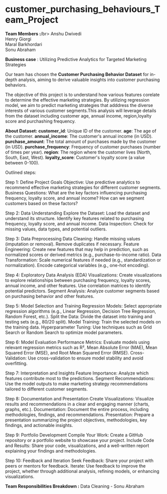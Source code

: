 # customer_purchasing_behaviours_Team_Project

**Team Members :**/br>
Anshu Dwivedi </br>
Henry Giorgi </br>
Maral Barkhordari </br>
Sonu Abraham 


**Business case** : Utilizing Predictive Analytics for Targeted Marketing Strategies

Our team has chosen the **Customer Purchasing Behavior Dataset** for in-depth analysis, aiming to derive valuable insights into customer purchasing behaviors. 

The objective of this project is to understand how various features corelate to determine the effective marketing strategies. By utilizing regression model, we aim to predict marketing strategies that adddress the diverse interests of various customer segments.This analysis will leverage details from the dataset including customer age, annual income, region,loyalty score and purchashing frequency.

**About Dataset:**
**customer_id**: Unique ID of the customer.
**age**: The age of the customer.
**annual_income**: The customer's annual income (in USD).
**purchase_amount**: The total amount of purchases made by the customer (in USD).
**purchase_frequency**: Frequency of customer purchases (number of times per year).
**region**: The region where the customer lives (North, South, East, West).
**loyalty_score**: Customer's loyalty score (a value between 0-100).

Outlined steps:

Step 1: Define Project Goals
Objective: Use predictive analytics to recommend effective marketing strategies for different customer segments.
Business Questions:
What are the key factors influencing purchasing frequency, loyalty score, and annual income?
How can we segment customers based on these factors?

Step 2: Data Understanding
Explore the Dataset:
Load the dataset and understand its structure.
Identify key features related to purchasing frequency, loyalty score, and annual income.
Data Inspection:
Check for missing values, data types, and potential outliers.

Step 3: Data Preprocessing
Data Cleaning:
Handle missing values (imputation or removal).
Remove duplicates if necessary.
Feature Engineering:
Create new features that may help in prediction, such as normalized scores or derived metrics (e.g., purchase-to-income ratio).
Data Transformation:
Scale numerical features if needed (e.g., standardization or normalization).
Encode categorical variables (e.g., one-hot encoding).

Step 4: Exploratory Data Analysis (EDA)
Visualizations:
Create visualizations to explore relationships between purchasing frequency, loyalty scores, annual income, and other features.
Use correlation matrices to identify potential predictors.
Segment Analysis:
Analyze customer segments based on purchasing behavior and other features.

Step 5: Model Selection and Training
Regression Models:
Select appropriate regression algorithms (e.g., Linear Regression, Decision Tree Regression, Random Forest, etc.).
Split the Data:
Divide the dataset into training and testing sets (e.g., 80/20 split).
Model Training:
Train the selected models on the training data.
Hyperparameter Tuning:
Use techniques such as Grid Search or Random Search to optimize model parameters.

Step 6: Model Evaluation
Performance Metrics:
Evaluate models using relevant regression metrics such as R², Mean Absolute Error (MAE), Mean Squared Error (MSE), and Root Mean Squared Error (RMSE).
Cross-Validation:
Use cross-validation to ensure model stability and avoid overfitting.

Step 7: Interpretation and Insights
Feature Importance:
Analyze which features contribute most to the predictions.
Segment Recommendations:
Use the model outputs to make marketing strategy recommendations tailored to different customer segments.

Step 8: Documentation and Presentation
Create Visualizations:
Visualize results and recommendations in a clear and engaging manner (charts, graphs, etc.).
Documentation:
Document the entire process, including methodologies, findings, and recommendations.
Presentation:
Prepare a presentation summarizing the project objectives, methodologies, key findings, and actionable insights.

Step 9: Portfolio Development
Compile Your Work:
Create a GitHub repository or a portfolio website to showcase your project.
Include Code and Results:
Share your code, visualizations, and a well-written report explaining your findings and methodologies.

Step 10: Feedback and Iteration
Seek Feedback:
Share your project with peers or mentors for feedback.
Iterate:
Use feedback to improve the project, whether through additional analysis, refining models, or enhancing visualizations.

**Team Responsibilities Breakdown :**
Data Cleaning - Sonu Abraham 
